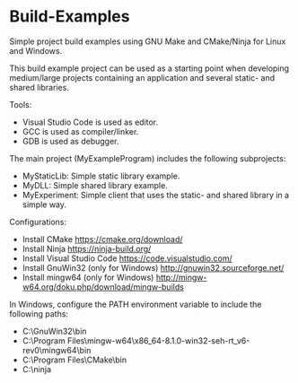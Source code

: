 # Build-Examples
Simple project build examples using GNU Make and CMake/Ninja for Linux and Windows.

This build example project can be used as a starting point when developing medium/large 
projects containing an application and several static- and shared libraries.

Tools:
- Visual Studio Code is used as editor.
- GCC is used as compiler/linker.
- GDB is used as debugger.

The main project (MyExampleProgram) includes the following subprojects:
- MyStaticLib: Simple static library example.
- MyDLL: Simple shared library example.
- MyExperiment: Simple client that uses the static- and shared library in a simple way.

Configurations:
- Install CMake https://cmake.org/download/
- Install Ninja https://ninja-build.org/
- Install Visual Studio Code https://code.visualstudio.com/
- Install GnuWin32 (only for Windows) http://gnuwin32.sourceforge.net/
- Install mingw64 (only for Windows) http://mingw-w64.org/doku.php/download/mingw-builds

In Windows, configure the PATH environment variable to include the following paths:
- C:\GnuWin32\bin
- C:\Program Files\mingw-w64\x86_64-8.1.0-win32-seh-rt_v6-rev0\mingw64\bin
- C:\Program Files\CMake\bin
- C:\ninja
